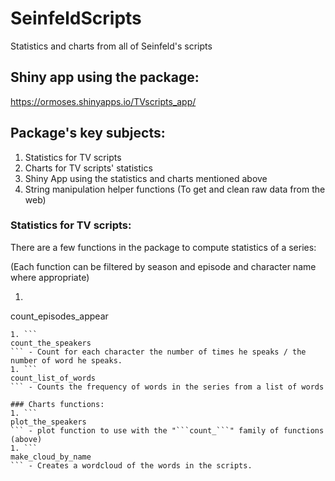 # SeinfeldScripts
Statistics and charts from all of Seinfeld's scripts

## Shiny app using the package:
https://ormoses.shinyapps.io/TVscripts_app/

## Package's key subjects:
1. Statistics for TV scripts
1. Charts for TV scripts' statistics
1. Shiny App using the statistics and charts mentioned above
1. String manipulation helper functions (To get and clean raw data from the web)

### Statistics for TV scripts:
There are a few functions in the package to compute statistics of a series:

(Each function can be filtered by season and episode and character name where appropriate) 

1. ```
count_episodes_appear
``` - Count for each character in how many episode he was in.
1. ```
count_the_speakers
``` - Count for each character the number of times he speaks / the number of word he speaks.
1. ```
count_list_of_words
``` - Counts the frequency of words in the series from a list of words

### Charts functions:
1. ```
plot_the_speakers
``` - plot function to use with the "```count_```" family of functions (above)
1. ```
make_cloud_by_name
``` - Creates a wordcloud of the words in the scripts.

